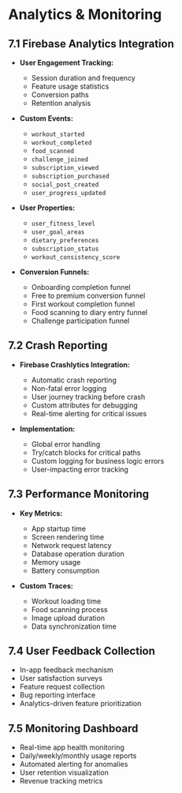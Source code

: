 # Analytics & Monitoring

## 7.1 Firebase Analytics Integration
- **User Engagement Tracking:**
  - Session duration and frequency
  - Feature usage statistics
  - Conversion paths
  - Retention analysis
  
- **Custom Events:**
  - `workout_started`
  - `workout_completed`
  - `food_scanned`
  - `challenge_joined`
  - `subscription_viewed`
  - `subscription_purchased`
  - `social_post_created`
  - `user_progress_updated`

- **User Properties:**
  - `user_fitness_level`
  - `user_goal_areas`
  - `dietary_preferences`
  - `subscription_status`
  - `workout_consistency_score`

- **Conversion Funnels:**
  - Onboarding completion funnel
  - Free to premium conversion funnel
  - First workout completion funnel
  - Food scanning to diary entry funnel
  - Challenge participation funnel

## 7.2 Crash Reporting
- **Firebase Crashlytics Integration:**
  - Automatic crash reporting
  - Non-fatal error logging
  - User journey tracking before crash
  - Custom attributes for debugging
  - Real-time alerting for critical issues

- **Implementation:**
  - Global error handling
  - Try/catch blocks for critical paths
  - Custom logging for business logic errors
  - User-impacting error tracking

## 7.3 Performance Monitoring
- **Key Metrics:**
  - App startup time
  - Screen rendering time
  - Network request latency
  - Database operation duration
  - Memory usage
  - Battery consumption

- **Custom Traces:**
  - Workout loading time
  - Food scanning process
  - Image upload duration
  - Data synchronization time

## 7.4 User Feedback Collection
- In-app feedback mechanism
- User satisfaction surveys
- Feature request collection
- Bug reporting interface
- Analytics-driven feature prioritization

## 7.5 Monitoring Dashboard
- Real-time app health monitoring
- Daily/weekly/monthly usage reports
- Automated alerting for anomalies
- User retention visualization
- Revenue tracking metrics